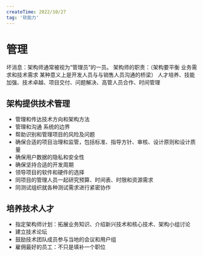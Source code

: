 ```yaml
---
createTime: 2022/10/27
tag: '软能力'
---
```

# 管理

坏消息：架构师通常被视为“管理员”的一员。
架构师的职责：（架构要平衡 业务需求和技术需求 某种意义上是开发人员与与销售人员沟通的桥梁）
人才培养、技能加强、技术卓越、项目交付、问题解决、高管人员合作、时间管理

## 架构提供技术管理

* 管理和传达技术方向和架构方法
* 管理和沟通 系统的边界
* 帮助识别和管理项目的风险及问题
* 确保合适的项目治理和监管，包括标准、指导方针、审核、设计原则和设计质量
* 确保用户数据的隐私和安全性
* 确保坚持合适的开发周期
* 领导项目的软件和硬件的选择
* 同项目的管理人员一起研究预算、时间表、时限和资源需求
* 同测试组织就各种测试需求进行紧密协作

## 培养技术人才

* 指定架构师计划：拓展业务知识、介绍新兴技术和核心技术、架构小组讨论
* 建立技术论坛
* 鼓励技术团队成员参与当地的会议和用户组
* 雇佣最好的员工：不只是填补一个职位
